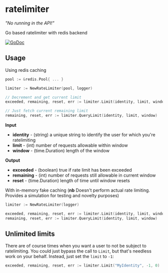 # ratelimiter

_"No running in the API!"_

Go based ratelimiter with redis backend

[![GoDoc](https://godoc.org/github.com/companieshouse/ratelimiter?status.svg)](https://godoc.org/github.com/companieshouse/ratelimiter)

Usage
-----

Using redis caching

```go
pool := &redis.Pool{ ... }

limiter := NewRateLimiter(pool, logger)

// Decrement and get current limit
exceeded, remaining, reset, err := limiter.Limit(identity, limit, window)

// Just fetch current remaining limit
remaining, reset, err := limiter.QueryLimit(identity, limit, window)
```

**Input**

  - **identity** - (string) a unique string to identify the user for which you're ratelimiting
  - **limit** - (int) number of requests allowable within window
  - **window** - (time.Duration) length of the window

**Output**

  - **exceeded** - (boolean) true if rate limit has been exceeded
  - **remaining** - (int) number of requests still allowable in current window
  - **reset** - (time.Duration) length of time until window resets

With in-memory fake caching (**nb** Doesn't perform actual rate limiting. Provides a simulation for testing and novelty purposes)

```go
limiter := NewRateLimiter(logger)

exceeded, remaining, reset, err := limiter.Limit(identity, limit, window)
remaining, reset, err := limiter.QueryLimit(identity, limit, window)
```

Unlimited limits
----------------

There are of course times when you want a user to not be subject to ratelimiting. You could just bypass the call to ```Limit```, but that's needless work on your behalf. Instead, just set the ```limit``` to ```-1```:

```go
exceeded, remaining, reset, err := limiter.Limit("MyIdentity", -1, 0)
```
